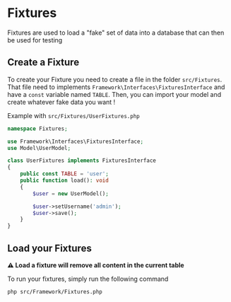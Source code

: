 # Fixtures

Fixtures are used to load a "fake" set of data into a database that can then be used for testing

## Create a Fixture

To create your Fixture you need to create a file in the folder `src/Fixtures`. That file need to implements `Framework\Interfaces\FixturesInterface` and have a `const` variable named `TABLE`. Then, you can import your model and create whatever fake data you want !

Example with `src/Fixtures/UserFixtures.php`

```php
namespace Fixtures;

use Framework\Interfaces\FixturesInterface;
use Model\UserModel;

class UserFixtures implements FixturesInterface
{
    public const TABLE = 'user';
    public function load(): void
    {
        $user = new UserModel();

        $user->setUsername('admin');
        $user->save();
    }
}
```

## Load your Fixtures

**⚠️ Load a fixture will remove all content in the current table**

To run your fixtures, simply run the following command

```bash
php src/Framework/Fixtures.php
```
